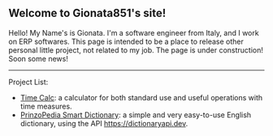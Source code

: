 ## Welcome to Gionata851's site!

Hello! My Name's is Gionata. I'm a software engineer from Italy, and I work on ERP softwares.
This page is intended to be a place to release other personal little project, not related to my job.
The page is under construction! Soon some news!

---

Project List:
 - [Time Calc](https://gionata851.github.io/TimeCalc/): a calculator for both standard use and useful operations with time measures.
 - [PrinzoPedia Smart Dictionary](https://gionata851.github.io/PrinzoPedia/): a simple and very easy-to-use English dictionary, using the API https://dictionaryapi.dev.
 
